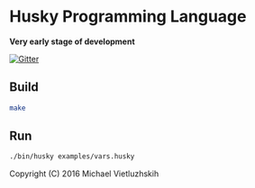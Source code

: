 # Husky Programming Language
__Very early stage of development__

[![Gitter](https://badges.gitter.im/huskylang/husky.svg)](https://gitter.im/huskylang/husky?utm_source=badge&utm_medium=badge&utm_campaign=pr-badge)

## Build
```bash
make
```

## Run
```bash
./bin/husky examples/vars.husky
```

Copyright (C) 2016 Michael Vietluzhskih
